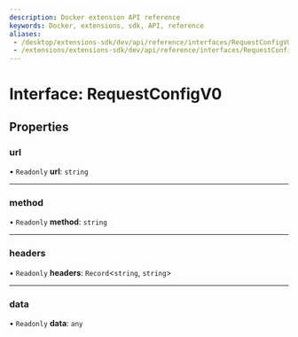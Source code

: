 ```yaml
---
description: Docker extension API reference
keywords: Docker, extensions, sdk, API, reference
aliases:
 - /desktop/extensions-sdk/dev/api/reference/interfaces/RequestConfigV0/
 - /extensions/extensions-sdk/dev/api/reference/interfaces/RequestConfigV0/
---
```


# Interface: RequestConfigV0

## Properties

### url

• `Readonly` **url**: `string`

___

### method

• `Readonly` **method**: `string`

___

### headers

• `Readonly` **headers**: `Record`<`string`, `string`\>

___

### data

• `Readonly` **data**: `any`
